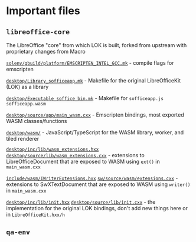 # Important files

<!-- TIP: in neovim, you can use `gf` to go to the file linked if the cursor is between ( ) -->

## `libreoffice-core` 

The LibreOffice "core" from which LOK is built, forked from upstream with proprietary changes from Macro

[`solenv/gbuild/platform/EMSCRIPTEN_INTEL_GCC.mk`](./libreoffice-core/solenv/gbuild/platform/EMSCRIPTEN_INTEL_GCC.mk) - compile flags for emscripten

[`desktop/Library_sofficeapp.mk`](./libreoffice-core/desktop/Library_sofficeapp.mk) - Makefile for the original LibreOfficeKit (LOK) as a library

[`desktop/Executable_soffice_bin.mk`](./libreoffice-core/desktop/Executable_soffice_bin.mk) - Makefile for `sofficeapp.js` `sofficeapp.wasm`

[`desktop/source/app/main_wasm.cxx`](./libreoffice-core/desktop/source/app/main_wasm.cxx) - Emscripten bindings, most exported WASM classes/functions

[`desktop/wasm/`](./libreoffice-core/desktop/wasm/) - JavaScript/TypeScript for the WASM library, worker, and tiled renderer

[`desktop/inc/lib/wasm_extensions.hxx`](./libreoffice-core/desktop/inc/lib/wasm_extensions.hxx)
[`desktop/source/lib/wasm_extensions.cxx`](./libreoffice-core/desktop/source/lib/wasm_extensions.cxx) - extensions to LibreOfficeDocument that are exposed to WASM using `ext()` in `main_wasm.cxx`

[`include/wasm/IWriterExtensions.hxx`](./libreoffice-core/include/wasm/IWriterExtensions.hxx)
[`sw/source/wasm/extensions.cxx`](./libreoffice-core/include/wasm/IWriterExtensions.hxx) - extensions to SwXTextDocument that are exposed to WASM using `writer()` in `main_wasm.cxx`

[`desktop/inc/lib/init.hxx`](./libreoffice-core/desktop/inc/lib/init.hxx) 
[`desktop/source/lib/init.cxx`](./libreoffice-core/desktop/source/lib/init.cxx) - the implementation for the original LOK bindings, don't add new things here or in `LibreOfficeKit.hxx/h`

## `qa-env`
